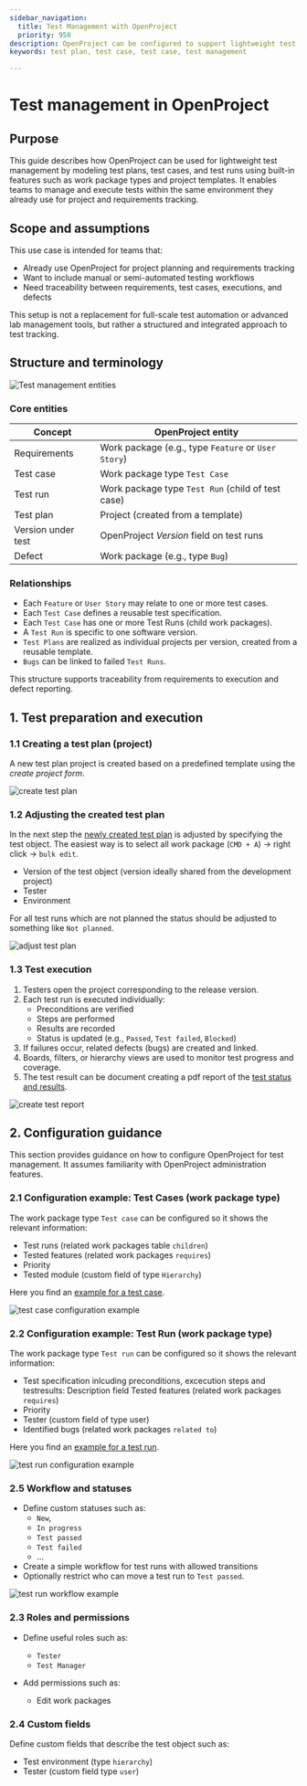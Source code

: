 ```yaml
---
sidebar_navigation:
  title: Test Management with OpenProject 
  priority: 950
description: OpenProject can be configured to support lightweight test management using custom work package types, work packages and project templates. This guide describes how to manage test cases and test runs in a reusable, scalable way.
keywords: test plan, test case, test case, test management

---
```


# Test management in OpenProject

## Purpose

This guide describes how OpenProject can be used for lightweight test management by modeling test plans, test cases, and test runs using built-in features such as work package types and project templates. It enables teams to manage and execute tests within the same environment they already use for project and requirements tracking.

## Scope and assumptions

This use case is intended for teams that:

- Already use OpenProject for project planning and requirements tracking
- Want to include manual or semi-automated testing workflows
- Need traceability between requirements, test cases, executions, and defects

This setup is not a replacement for full-scale test automation or advanced lab management tools, but rather a structured and integrated approach to test tracking.

## Structure and terminology

![Test management entities](test-management-entities.png)

### Core entities

| Concept            | OpenProject entity                                  |
| ------------------ | --------------------------------------------------- |
| Requirements       | Work package (e.g., type `Feature` or `User Story`) |
| Test case          | Work package type `Test Case`                       |
| Test run           | Work package type `Test Run` (child of test case)   |
| Test plan          | Project (created from a template)                   |
| Version under test | OpenProject *Version* field on test runs            |
| Defect             | Work package (e.g., type `Bug`)                     |

### Relationships

- Each `Feature` or `User Story` may relate to one or more test cases.
- Each `Test Case` defines a reusable test specification.
- Each `Test Case` has one or more Test Runs (child work packages).
- A `Test Run` is specific to one software version.
- `Test Plans` are realized as individual projects per version, created from a reusable template.
- `Bugs` can be linked to failed `Test Runs`.

This structure supports traceability from requirements to execution and defect reporting.

## 1. Test preparation and execution

### 1.1 Creating a test plan (project)

A new test plan project is created based on a predefined template using the *create project form*.

![create test plan](create-test-plan.png)

### 1.2 Adjusting the created test plan 

In the next step the [newly created test plan](https://testmanagement.openproject.com/projects/regression-test-openproject-16-dot-1/work_packages?query_id=90) is adjusted by specifying the test object. The easiest way is to select all work package (`CMD + A`) -> right click -> `bulk edit`.

* Version of the test object (version ideally shared from the development project)
* Tester
* Environment 

For all test runs which are not planned the status should be adjusted to something like `Not planned`.

![adjust test plan](adjust-test-plan.png)

### 1.3 Test execution

1. Testers open the project corresponding to the release version.
2. Each test run is executed individually:
   - Preconditions are verified
   - Steps are performed
   - Results are recorded
   - Status is updated (e.g., `Passed`, `Test failed`, `Blocked`)
3. If failures occur, related defects (bugs) are created and linked.
4. Boards, filters, or hierarchy views are used to monitor test progress and coverage.
5. The test result can be document creating a pdf report of the [test status and results](https://testmanagement.openproject.com/projects/regression-test-openproject-16-dot-1/work_packages?query_id=89).

![create test report](create-test-report.png)

## 2. Configuration guidance

This section provides guidance on how to configure OpenProject for test management. It assumes familiarity with OpenProject administration features.

### 2.1 Configuration example: Test Cases (work package type)

The work package type `Test case` can be configured so it shows the relevant information:

* Test runs (related work packages table `children`)
* Tested features (related work packages `requires`)
* Priority
* Tested module (custom field of type `Hierarchy`)

Here you find an [example for a test case](https://testmanagement.openproject.com/wp/37).



![test case configuration example](test-case-configuration-example.png)

### 2.2 Configuration example: Test Run (work package type)

The work package type `Test run` can be configured so it shows the relevant information:

* Test specification inlcuding preconditions, excecution steps and testresults: Description field  Tested features (related work packages `requires`)
* Priority
* Tester (custom field of type user)
* Identified bugs (related work packages `related to`)

Here you find an [example for a test run](https://testmanagement.openproject.com/wp/65).

![test run configuration example](test-run-configuration-example.png)

### 2.5 Workflow and statuses

- Define custom statuses such as:
  - `New`,
  - `In progress`
  - `Test passed`
  - `Test failed`
  - ...
- Create a simple workflow for test runs with allowed transitions
- Optionally restrict who can move a test run to `Test passed`.

![test run workflow example](test-run-workflow-configuration-example.png)

### 2.3 Roles and permissions

- Define useful roles such as:
  - `Tester`
  -  `Test Manager`

- Add permissions such as:
  - Edit work packages


### 2.4 Custom fields

Define custom fields that describe the test object such as:

- Test environment (type `hierarchy`)
- Tester (custom field type `user`)
